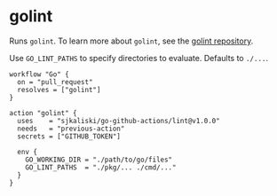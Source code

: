 # golint

Runs `golint`. To learn more about `golint`, see the [golint repository](https://github.com/golang/lint/).

Use `GO_LINT_PATHS` to specify directories to evaluate. Defaults to `./...`.

```hcl
workflow "Go" {
  on = "pull_request"
  resolves = ["golint"]
}

action "golint" {
  uses    = "sjkaliski/go-github-actions/lint@v1.0.0"
  needs   = "previous-action"
  secrets = ["GITHUB_TOKEN"]

  env {
    GO_WORKING_DIR = "./path/to/go/files"
    GO_LINT_PATHS  = "./pkg/... ./cmd/..."
  }
}
```
